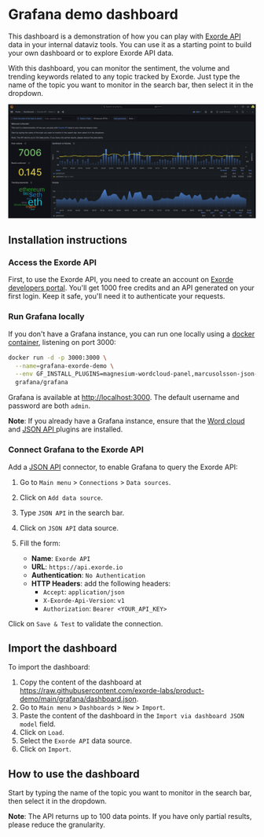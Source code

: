 # Grafana demo dashboard

This dashboard is a demonstration of how you can play with [Exorde API](https://docs.exorde.io/) data in your internal dataviz tools. You can use it as a starting point to build your own dashboard or to explore Exorde API data.

With this dashboard, you can monitor the sentiment, the volume and trending keywords related to any topic tracked by Exorde. Just type the name of the topic you want to monitor in the search bar, then select it in the dropdown.

![](dashboard.gif)

## Installation instructions

### Access the Exorde API

First, to use the Exorde API, you need to create an account on [Exorde developers portal](https://developers.exorde.io/sign-up). You'll get 1000 free credits and an API generated on your first login. Keep it safe, you'll need it to authenticate your requests.

### Run Grafana locally

If you don't have a Grafana instance, you can run one locally using a [docker container](https://grafana.com/docs/grafana/latest/setup-grafana/installation/docker/), listening on port 3000:

```bash
docker run -d -p 3000:3000 \
  --name=grafana-exorde-demo \
  --env GF_INSTALL_PLUGINS=magnesium-wordcloud-panel,marcusolsson-json-datasource \
  grafana/grafana
```

Grafana is available at [http://localhost:3000](http://localhost:3000). The default username and password are both `admin`.

**Note**: If you already have a Grafana instance, ensure that the [Word cloud](https://grafana.com/grafana/plugins/magnesium-wordcloud-panel/) and [JSON API
](marcusolsson-json-datasource) plugins are installed.

### Connect Grafana to the Exorde API

Add a [JSON API](https://grafana.com/grafana/plugins/marcusolsson-json-datasource/) connector, to enable Grafana to query the Exorde API:

1. Go to `Main menu` > `Connections` > `Data sources`.
2. Click on `Add data source`.
3. Type `JSON API` in the search bar.
4. Click on `JSON API` data source.
5. Fill the form:

   - **Name**: `Exorde API`
   - **URL**: `https://api.exorde.io`
   - **Authentication**: `No Authentication`
   - **HTTP Headers**: add the following headers:
     - `Accept`: `application/json`
     - `X-Exorde-Api-Version`: `v1`
     - `Authorization`: `Bearer <YOUR_API_KEY>`

Click on `Save & Test` to validate the connection.

## Import the dashboard

To import the dashboard:

1. Copy the content of the dashboard at https://raw.githubusercontent.com/exorde-labs/product-demo/main/grafana/dashboard.json.
2. Go to `Main menu` > `Dashboards` > `New` > `Import`.
3. Paste the content of the dashboard in the `Import via dashboard JSON model` field.
4. Click on `Load`.
5. Select the `Exorde API` data source.
6. Click on `Import`.

## How to use the dashboard

Start by typing the name of the topic you want to monitor in the search bar, then select it in the dropdown.

**Note**: The API returns up to 100 data points. If you have only partial results, please reduce the granularity.
